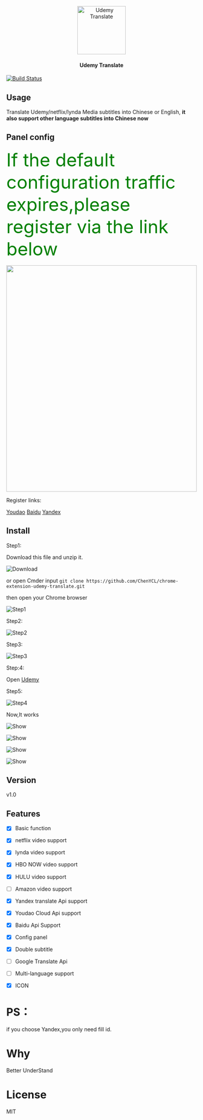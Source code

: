 <p align="center">
  <img src="https://github.com/ChenYCL/chrome-extension-udemy-translate/raw/master/images/128.png" alt="Udemy Translate" height="128" width="128" />
</p>

<h4 align="center">
  Udemy Translate
</h4>

[![Build Status](https://img.shields.io/badge/README-中文-yellow.svg)](README_zh.md)
## Usage

Translate Udemy/netflix/lynda Media  subtitles into Chinese or English, **it also support other language subtitles into Chinese now**

## Panel config

<font color=green size=7>If the default configuration traffic expires,please register via the link below</font>

<div align=center><img width="100%" height="600" src="https://github.com/ChenYCL/chrome-extension-udemy-translate/raw/master/media/config.png"/></div>

Register links:

[Youdao](https://ai.youdao.com/index.s)
[Baidu](https://fanyi-api.baidu.com/api/trans/product/desktop)
[Yandex](https://translate.yandex.com/developers/keys)



## Install
Step1:

Download this file and unzip it.

![Download](https://github.com/ChenYCL/chrome-extension-udemy-translate/raw/master/media/download.png)

or  open Cmder input  `git clone https://github.com/ChenYCL/chrome-extension-udemy-translate.git`

then open your Chrome browser

![Step1](https://github.com/ChenYCL/chrome-extension-udemy-translate/raw/master/media/step1.png)

Step2:

![Step2](https://github.com/ChenYCL/chrome-extension-udemy-translate/raw/master/media/step2.png)

Step3:

![Step3](https://github.com/ChenYCL/chrome-extension-udemy-translate/raw/master/media/step3.png)

Step:4:

Open [Udemy](https://www.udemy.com/mern-stack-front-to-back/)

Step5:

![Step4](https://github.com/ChenYCL/chrome-extension-udemy-translate/raw/master/media/step4.png)

Now,It works

![Show](https://github.com/ChenYCL/chrome-extension-udemy-translate/raw/master/media/show.png)

![Show](https://github.com/ChenYCL/chrome-extension-udemy-translate/raw/master/media/netflix.png)

![Show](https://github.com/ChenYCL/chrome-extension-udemy-translate/raw/master/media/lynda.png)

![Show](https://github.com/ChenYCL/chrome-extension-udemy-translate/raw/master/media/hulu.png)

## Version

v1.0 

## Features

- [x] Basic function

- [x] netflix video support

- [x] lynda video support

- [x] HBO NOW video support

- [x] HULU video support

- [ ] Amazon video support

- [x] Yandex translate Api support

- [x] Youdao Cloud Api support

- [x] Baidu Api Support

- [x] Config panel

- [x] Double subtitle

- [ ] Google Translate Api

- [ ] Multi-language support

- [x] ICON

# PS：

if you choose Yandex,you only need fill id.


# Why

Better UnderStand

# License

MIT
